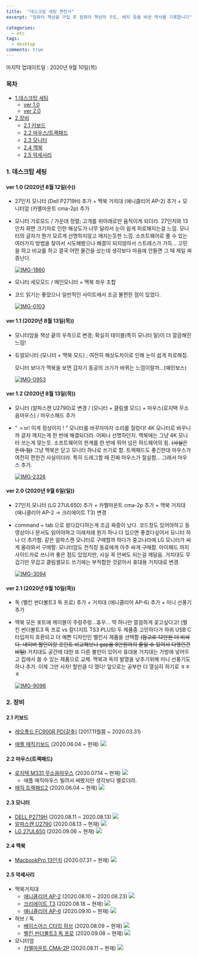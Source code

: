 ```yaml
---
title:  "데스크탑 세팅 변천사"
excerpt: "컴퓨터 책상을 구입 후 컴퓨터 책상의 구도, 배치 등을 바꾼 역사를 기록합니다"

categories:
  - etc
tags:
  - desktop
comments: true
---
```


마지막 업데이트일 : 2020년 9월 10일(목)

<h3>목차</h3>


- [1.데스크탑 세팅](#1-데스크탑-세팅)
    - [ver 1.0](#ver-10-2020년-8월-12일수)
    - [ver 2.0](#ver-20-2020년-9월-6일일)
- [2.장비](#2-장비)
    - [2.1 키보드](#21-키보드)
    - [2.2 마우스/트랙패드](#22-마우스트랙패드)
    - [2.3 모니터](#23-모니터)
    - [2.4 맥북](#24-맥북)
    - [2.5 악세사리](#25-악세사리)

### 1. 데스크탑 세팅

#### ver 1.0 (2020년 8월 12일(수))

- 27인치 모니터 (Dell P2719H) 추가 + 맥북 거치대 (애니클리어 AP-2) 추가 + 모니터암 (카멜마운트 cma-2p) 추가

- 모니터 가로모드 / 가운데 정렬; 고개를 위아래로만 움직이게 되더라. 27인치와 13인치 화면 크기차로 인한 해상도가 너무 달라서 눈이 쉽게 피로해지는걸 느낌. 모니터의 글자가 뭔가 모르게 선명하지않고 깨지는듯한 느낌. 소프트웨어로 풀 수 있는 여러가지 방법을 찾아서 시도해봤으나 해결이 되지않아서 스트레스가 가득... 고민을 하고 비교를 하고 결국 어떤 물건을 샀는데 생각보다 마음에 안들면 그 때 제일 짜증난다.

  <a href="https://ibb.co/PFwmJ6t"><img src="https://i.ibb.co/mb6DdcS/IMG-1860.jpg" alt="IMG-1860" border="0"></a>

- 모니터 세모모드 / 메인모니터 + 맥북 좌우 조합

- 코드 읽기는 좋았으나 일반적인 사이트에서 조금 불편한 점이 있었다.

  <a href="https://ibb.co/hW8N69y"><img src="https://i.ibb.co/PhCyLjN/IMG-0103.jpg" alt="IMG-0103" border="0"></a>



#### ver 1.1 (2020년 8월 13일(목))

- 모니터암을 책상 끝의 우측으로 변경; 확실히 테이블(특히 모니터 밑)이 더 깔끔해진 느낌!

- 듀얼모니터 (모니터 + 맥북 모드) ; 여전히 해상도차이로 인해 눈이 쉽게 피로해짐.

  모니터 보다가 맥북을 보면 갑자기 동공의 크기가 바뀌는 느낌이랄까...(예민보스)

  <a href="https://ibb.co/Bnx12nY"><img src="https://i.ibb.co/MB4XkBJ/IMG-0953.jpg" alt="IMG-0953" border="0"></a>



#### ver 1.2 (2020년 8월 13일(목))

- 모니터 (알파스캔 U2790)로 변경 / (모니터 + 클림셸 모드) + 마우스(로지택 무소음마우스) / 마우스패드 추가

- " ㅅㅂ! 이게 정상이지 ! " 모니터를 바꾸자마자 소리를 질렀다! 4K 모니터로 바꾸니까 글자 깨지는게 한 번에 해결되더라. 어찌나 선명하던지. 맥북에는 그냥 4K 모니터 쓰는게 맞는듯. 소프트웨어의 한계를 한 번에 뛰어 넘은 하드웨어의 힘. ~~(사실은 돈의 힘)~~ 그냥 맥북은 닫고 모니터 하나로 쓰기로 함. 트랙패드도 좋긴한데 마우스가 여전히 편한건 사실이더라. 특히 드래그할 때 진짜 마우스가 절실함... 그래서 마우스 추가.

  <a href="https://ibb.co/pQfXLF5"><img src="https://i.ibb.co/hcB8mzw/IMG-2326.jpg" alt="IMG-2326" border="0"></a>



#### ver 2.0 (2020년 9월 6일(일))

- 27인치 모니터 (LG 27UL650) 추가 + 카멜마운트 cma-2p 추가 + 맥북 거치대 (애니클리어 AP-2 -> 크리에이트 T3) 변경

- command + tab 으로 왔다갔다하는게 조금 짜증이 났다. 코드창도 있어야하고 동영상이나 문서도 읽어야하고 이래저래 뭔가 하나 더 있으면 좋겠다싶어서 모니터 하나 더 추가함. 같은 알파스캔 모니터로 구매할까 하다가 중고나라에 LG 모니터가 싸게 올라와서 구매함. 모니터암도 전직장 동료에게 아주 싸게 구매함. 아이패드 까지 사이드카로 쓰니까 좋은 점도 있었지만, 사실 꼭 안써도 되는걸 깨달음. 거치대도 무겁기만 무겁고 클림셸모드 쓰기에는 부적합한 것같아서 휴대용 거치대로 변경.

  <a href="https://ibb.co/Pj0kTxQ"><img src="https://i.ibb.co/MSQd8n6/IMG-3094.jpg" alt="IMG-3094" border="0"></a>



#### ver 2.1 (2020년 9월 10일(목))

- 독 (벨킨 썬더볼트3 독 프로) 추가 + 거치대 (애니클리어 AP-6) 추가 + 미니 선풍기 추가

- 맥북 모든 포트에 케이블이 주렁주렁...휴우... 딱 하나만 깔끔하게 꽂고싶다고! (벨킨 썬더볼트3 독 프로 vs 칼디지트 TS3 PLUS) 두 제품중 고민하다가 하위 USB C타입까지 호환되고 더 예쁜 디자인인 벨킨사 제품을 선택함 ~~(참고로 12만원 더 비싸다. 네이버 할인이랑 포인트 비교해보니 gap을 8만원까지 줄일 수 있어서 다행인건 비밀)~~ 거치대도 공간에 대한 또 다른 불만이 있어서 휴대용 거치대는 가방에 넣어두고 집에서 쓸 수 있는 제품으로 교체. 맥북과 독의 발열을 낮추기위해 미니 선풍기도 하나 추가. 이제 그만 사자! 할만큼 다 했다! 앞으로는 공부만 더 열심히 하기로 ㅎㅎㅎ

  <a href="https://ibb.co/5c24HJW"><img src="https://i.ibb.co/q1xjQ2M/IMG-9096.jpg" alt="IMG-9096" border="0"></a>



### 2. 장비

#### 2.1 키보드
- [레오폴드 FC900R PD(갈축)](https://search.shopping.naver.com/search/all?query=%EB%A0%88%EC%98%A4%ED%8F%B4%EB%93%9C+fc900r&frm=NVSCPRO&bt=0) (2017.11월쯤 ~ 2020.03.31)

- [애플 매직키보드](https://www.apple.com/kr/shop/product/MQ5L2KH/A/magic-keyboard-%ED%95%9C%EA%B5%AD%EC%96%B4) (2020.06.04 ~ 현재)
    <img src="https://store.storeimages.cdn-apple.com/8756/as-images.apple.com/is/MLA22LL?wid=1144&hei=1144&fmt=jpeg&qlt=95&op_usm=0.5,0.5&.v=1496944005839" border="0">
#### 2.2 마우스(트랙패드)
- [로지텍 M331 무소음마우스](https://search.shopping.naver.com/detail/detail.nhn?nvMid=10502482718&query=%EB%A1%9C%EC%A7%80%ED%85%8D%20m331&NaPm=ct%3Dkewqjjhs%7Cci%3Dffb39cae328eaa878962282bef05bfdf8fd347df%7Ctr%3Dslsl%7Csn%3D95694%7Chk%3D6ae7e4597b8b765f29a77164221444d48e2c6176) (2020.07.14 ~ 현재)
    <img src="https://store.storeimages.cdn-apple.com/8756/as-images.apple.com/is/MLA22LL?wid=1144&hei=1144&fmt=jpeg&qlt=95&op_usm=0.5,0.5&.v=1496944005839" border="0">
    - 애플 매직마우스 빌려서 써봤지만 생각보다 별로더라.
- [매직 트랙패드2](https://www.apple.com/kr/shop/product/MJ2R2KH/A/magic-trackpad-2-%EC%8B%A4%EB%B2%84) (2020.06.04 ~ 현재)
    <img src="https://store.storeimages.cdn-apple.com/8756/as-images.apple.com/is/MJ2R2?wid=1144&hei=1144&fmt=jpeg&qlt=80&op_usm=0.5,0.5&.v=0" border="0">

#### 2.3 모니터
- [DELL P2719H](https://www.dell.com/ko-kr/shop/dell-27-%EB%AA%A8%EB%8B%88%ED%84%B0-p2719h/apd/210-aqbg/%EB%AA%A8%EB%8B%88%ED%84%B0-%EB%B0%8F-%EB%AA%A8%EB%8B%88%ED%84%B0-%EC%95%A1%EC%84%B8%EC%84%9C%EB%A6%AC) (2020.08.11 ~ 2020.08.13)
    <img src="https://store.storeimages.cdn-apple.com/8756/as-images.apple.com/is/MLA22LL?wid=1144&hei=1144&fmt=jpeg&qlt=95&op_usm=0.5,0.5&.v=1496944005839" border="0">
- [알파스캔 U2790](https://www.alphascan.co.kr/page.php?LinkPage=product_view&Code=20200605173748) (2020.08.13 ~ 현재)
    <img src="https://store.storeimages.cdn-apple.com/8756/as-images.apple.com/is/MLA22LL?wid=1144&hei=1144&fmt=jpeg&qlt=95&op_usm=0.5,0.5&.v=1496944005839" border="0">
- [LG 27UL650](https://www.lge.co.kr/lgekor/product/pc/monitor/productDetail.do?cateId=2410&prdId=EPRD.344674) (2020.09.06 ~ 현재)
    <img src="https://store.storeimages.cdn-apple.com/8756/as-images.apple.com/is/MLA22LL?wid=1144&hei=1144&fmt=jpeg&qlt=95&op_usm=0.5,0.5&.v=1496944005839" border="0">

#### 2.4 맥북
- [MacbookPro 13인치](https://www.apple.com/kr/shop/buy-mac/macbook-pro/13%ED%98%95-%EC%8A%A4%ED%8E%98%EC%9D%B4%EC%8A%A4-%EA%B7%B8%EB%A0%88%EC%9D%B4-2.0ghz-%EC%BF%BC%EB%93%9C-%EC%BD%94%EC%96%B4-%ED%94%84%EB%A1%9C%EC%84%B8%EC%84%9C(%EC%B5%9C%EB%8C%80-3.8ghz-turbo-boost)-512gb?afid=p238%257CsrvqLW4Dz-dc_mtid_18707vxu38484_pcrid_456213065402_pgrid_16348500921_&cid=aos-kr-kwgo-mac--slid---product--#) (2020.07.31 ~ 현재)
    <img src="https://store.storeimages.cdn-apple.com/8756/as-images.apple.com/is/MLA22LL?wid=1144&hei=1144&fmt=jpeg&qlt=95&op_usm=0.5,0.5&.v=1496944005839" border="0">

#### 2.5 악세사리
- 맥북거치대
    - [애니클리어 AP-2](https://search.shopping.naver.com/detail/detail.nhn?nvMid=10554552559&query=%EC%95%A0%EB%8B%88%ED%81%B4%EB%A6%AC%EC%96%B4%20ap-2&NaPm=ct%3Dkewqodvk%7Cci%3D32ac150b4fa59b30b8c98c51706dabf2bfa9c52f%7Ctr%3Dslsl%7Csn%3D95694%7Chk%3D1d757cbace53c02318999ece861306797b78343c) (2020.08.10 ~ 2020.08.23)
        <img src="https://store.storeimages.cdn-apple.com/8756/as-images.apple.com/is/MLA22LL?wid=1144&hei=1144&fmt=jpeg&qlt=95&op_usm=0.5,0.5&.v=1496944005839" border="0">
    - [크리에이트 T3](https://smartstore.naver.com/kreate/products/4903410659?NaPm=ct%3Dkewqpeww%7Cci%3Db4721629ac54db2007ef7a650c5c40ce7b659b90%7Ctr%3Dslsl%7Csn%3D1241461%7Chk%3D39f24dfaf0f546dd927fafc7bd08e66801969e7e) (2020.08.18 ~ 현재)
        <img src="https://store.storeimages.cdn-apple.com/8756/as-images.apple.com/is/MLA22LL?wid=1144&hei=1144&fmt=jpeg&qlt=95&op_usm=0.5,0.5&.v=1496944005839" border="0">
    - [애니클리어 AP-6](https://search.shopping.naver.com/detail/detail.nhn?nvMid=13137266790&query=%EB%A7%A5%EB%B6%81%20%EA%B1%B0%EC%B9%98%EB%8C%80&NaPm=ct%3Dkewqqdmw%7Cci%3D17f0b12a361331c7947608d715d727c6170a7e16%7Ctr%3Dslsl%7Csn%3D95694%7Chk%3D1e7a905821b7642f1a1c55561b85ff31fb43a1e7) (2020.09.10 ~ 현재)
        <img src="https://store.storeimages.cdn-apple.com/8756/as-images.apple.com/is/MLA22LL?wid=1144&hei=1144&fmt=jpeg&qlt=95&op_usm=0.5,0.5&.v=1496944005839" border="0">
- 허브 / 독
    - [베이스어스 C타입 허브](http://www.baseuskorea.co.kr/product/%EB%B2%A0%EC%9D%B4%EC%8A%A4%EC%96%B4%EC%8A%A4-%EB%B0%B4%EB%93%9C%EC%95%B5%EA%B8%80-no7-c%ED%83%80%EC%9E%85-%EB%A9%80%ED%8B%B0-%ED%97%88%EB%B8%8C%EC%95%84%EC%9D%B4%ED%8C%A8%EB%93%9C34%EC%84%B8%EB%8C%80%EB%A7%A5%EB%B6%81%ED%94%84%EB%A1%9C/529/category/79/display/1/) (2020.08.09 ~ 현재)
        <img src="https://store.storeimages.cdn-apple.com/8756/as-images.apple.com/is/MLA22LL?wid=1144&hei=1144&fmt=jpeg&qlt=95&op_usm=0.5,0.5&.v=1496944005839" border="0">
    - [벨킨 썬더볼트3 독 프로](https://smartstore.naver.com/mdigg01/products/4811591730?NaPm=ct%3Dkewqrxyo%7Cci%3D0yK0000c4jDtofdYr1oM%7Ctr%3Dpla%7Chk%3D343a1699c1fa1160c87625929ef065c3503ccb16) (2020.09.08 ~ 현재)
        <img src="https://store.storeimages.cdn-apple.com/8756/as-images.apple.com/is/MLA22LL?wid=1144&hei=1144&fmt=jpeg&qlt=95&op_usm=0.5,0.5&.v=1496944005839" border="0">
- 모니터암
    - [카멜마운트 CMA-2P](https://search.shopping.naver.com/detail/detail.nhn?cat_id=50006203&nv_mid=22023989449&query=%EC%B9%B4%EB%A9%9C%EB%A7%88%EC%9A%B4%ED%8A%B8&bt=0&frm=NVSCPRO&NaPm=ct%3Dkewqsiso%7Cci%3D17e5f6dd725f5530b87b88cd3e3c76b222701ff1%7Ctr%3Dsls%7Csn%3D95694%7Chk%3Dd35f257abd20cbf86e70b18616862184064ddc91) (2020.08.11 ~ 현재)
        <img src="https://store.storeimages.cdn-apple.com/8756/as-images.apple.com/is/MLA22LL?wid=1144&hei=1144&fmt=jpeg&qlt=95&op_usm=0.5,0.5&.v=1496944005839" border="0">
 
    

